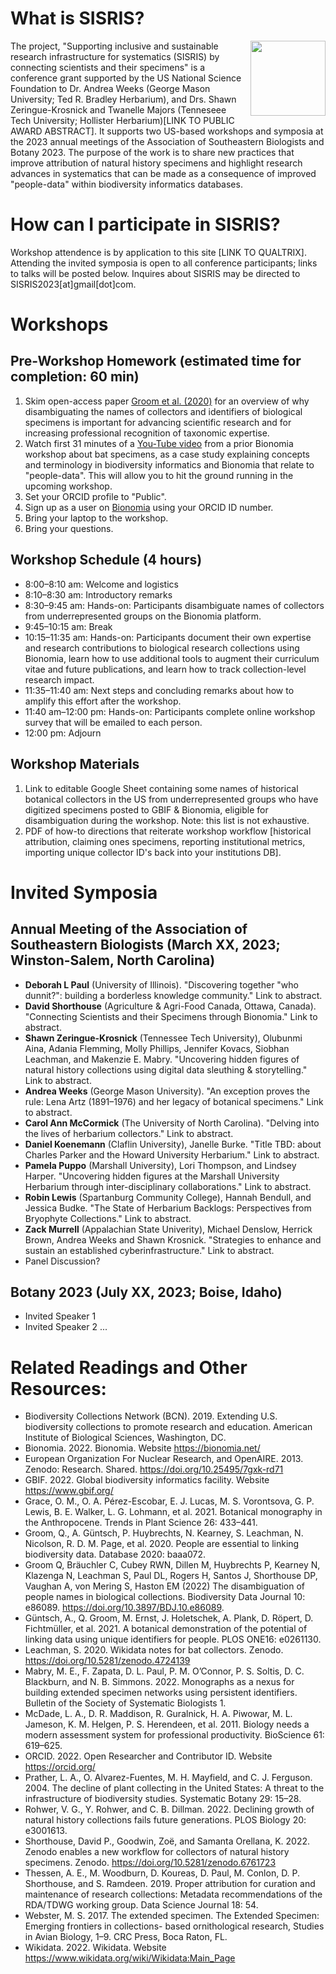 # What is SISRIS?
<img align="right" width="120" height="120" src="https://user-images.githubusercontent.com/19411979/211927315-e306bf29-fc6d-433a-8b59-7afb34a841e6.png">

The project, "Supporting inclusive and sustainable research infrastructure for systematics (SISRIS) by connecting scientists and their specimens" is a conference grant supported by the US National Science Foundation to Dr. Andrea Weeks (George Mason University; Ted R. Bradley Herbarium), and Drs. Shawn Zeringue-Krosnick and Twanelle Majors (Tenneseee Tech University; Hollister Herbarium)[LINK TO PUBLIC AWARD ABSTRACT]. It supports two US-based workshops and symposia at the 2023 annual meetings of the Association of Southeastern Biologists and Botany 2023. The purpose of the work is to share new practices that improve attribution of natural history specimens and highlight research advances in systematics that can be made as a consequence of improved "people-data" within biodiversity informatics databases.

# How can I participate in SISRIS?

Workshop attendence is by application to this site [LINK TO QUALTRIX]. Attending the invited symposia is open to all conference participants; links to talks will be posted below. Inquires about SISRIS may be directed to SISRIS2023[at]gmail[dot]com.

# Workshops

## Pre-Workshop Homework (estimated time for completion: 60 min)

1. Skim open-access paper [Groom et al. (2020)](https://doi.org/10.1093/database/baaa072) for an overview of why disambiguating the names of collectors and identifiers of biological specimens is important for advancing scientific research and for increasing professional recognition of taxonomic expertise.
2. Watch first 31 minutes of a [You-Tube video](https://www.youtube.com/watch?v=PL_feKhrwMQ) from a prior Bionomia workshop about bat specimens, as a case study explaining concepts and terminology in biodiversity informatics and Bionomia that relate to "people-data". This will allow you to hit the ground running in the upcoming workshop.
3. Set your ORCID profile to "Public".
4. Sign up as a user on [Bionomia](https://bionomia.net/) using your ORCID ID number.
5. Bring your laptop to the workshop.
6. Bring your questions.

## Workshop Schedule (4 hours)
* 8:00–8:10 am: Welcome and logistics
* 8:10–8:30 am: Introductory remarks
* 8:30–9:45 am: Hands-on: Participants disambiguate names of collectors from underrepresented groups on the
Bionomia platform.
* 9:45–10:15 am: Break
* 10:15–11:35 am: Hands-on: Participants document their own expertise and research contributions to
biological research collections using Bionomia, learn how to use additional tools to augment their curriculum
vitae and future publications, and learn how to track collection-level research impact.
* 11:35–11:40 am: Next steps and concluding remarks about how to amplify this effort after the workshop.
* 11:40 am–12:00 pm: Hands-on: Participants complete online workshop survey that will be emailed to each person.
* 12:00 pm: Adjourn

## Workshop Materials
1. Link to editable Google Sheet containing some names of historical botanical collectors in the US from underrepresented groups who have digitized specimens posted to GBIF & Bionomia, eligible for disambiguation during the workshop. Note: this list is not exhaustive.
2. PDF of how-to directions that reiterate workshop workflow [historical attribution, claiming ones specimens, reporting institutional metrics, importing unique collector ID's back into your institutions DB].

# Invited Symposia

## Annual Meeting of the Association of Southeastern Biologists (March XX, 2023; Winston-Salem, North Carolina)
* **Deborah L Paul** (University of Illinois). "Discovering together "who dunnit?": building a borderless knowledge community." Link to abstract.
* **David Shorthouse** (Agriculture & Agri-Food Canada, Ottawa, Canada). "Connecting Scientists and their Specimens through Bionomia." Link to abstract.
* **Shawn Zeringue-Krosnick** (Tennessee Tech University), Olubunmi Aina, Adania Flemming, Molly Phillips, Jennifer Kovacs, 
Siobhan Leachman, and Makenzie E. Mabry. "Uncovering hidden figures of natural history collections using digital data sleuthing & storytelling." Link to abstract.
* **Andrea Weeks** (George Mason University). "An exception proves the rule: Lena Artz (1891–1976) and her legacy of botanical specimens." Link to abstract.
* **Carol Ann McCormick** (The University of North Carolina). "Delving into the lives of herbarium collectors." Link to abstract.
* **Daniel Koenemann** (Claflin University), Janelle Burke. "Title TBD: about Charles Parker and the Howard University Herbarium." Link to abstract.
* **Pamela Puppo** (Marshall University), Lori Thompson, and Lindsey Harper. "Uncovering hidden figures at the Marshall University Herbarium through inter-disciplinary collaborations." Link to abstract.
* **Robin Lewis** (Spartanburg Community College), Hannah Bendull, and Jessica Budke. "The State of Herbarium Backlogs: Perspectives from Bryophyte Collections." Link to abstract.
* **Zack Murrell** (Appalachian State Univerity), Michael Denslow, Herrick Brown, Andrea Weeks and Shawn Krosnick. "Strategies to enhance and sustain an established cyberinfrastructure." Link to abstract.
* Panel Discussion?


## Botany 2023 (July XX, 2023; Boise, Idaho)
* Invited Speaker 1
* Invited Speaker 2
...
# Related Readings and Other Resources:

* Biodiversity Collections Network (BCN). 2019. Extending U.S. biodiversity collections to promote research and education. American Institute of Biological Sciences, Washington, DC.
* Bionomia. 2022. Bionomia. Website https://bionomia.net/
* European Organization For Nuclear Research, and OpenAIRE. 2013. Zenodo: Research. Shared.
https://doi.org/10.25495/7gxk-rd71
* GBIF. 2022. Global biodiversity informatics facility. Website https://www.gbif.org/ 
* Grace, O. M., O. A. Pérez-Escobar, E. J. Lucas, M. S. Vorontsova, G. P. Lewis, B. E. Walker, L. G. Lohmann, et al. 2021. Botanical monography in the Anthropocene. Trends in Plant Science 26: 433–441. 
* Groom, Q., A. Güntsch, P. Huybrechts, N. Kearney, S. Leachman, N. Nicolson, R. D. M. Page, et al. 2020. People are essential to linking biodiversity data. Database 2020: baaa072.
* Groom Q, Bräuchler C, Cubey RWN, Dillen M, Huybrechts P, Kearney N, Klazenga N, Leachman S, Paul DL, Rogers H, Santos J, Shorthouse DP, Vaughan A, von Mering S, Haston EM (2022) The disambiguation of people names in biological collections. Biodiversity Data Journal 10: e86089. https://doi.org/10.3897/BDJ.10.e86089.
* Güntsch, A., Q. Groom, M. Ernst, J. Holetschek, A. Plank, D. Röpert, D. Fichtmüller, et al. 2021. A botanical demonstration of the potential of linking data using unique identifiers for people. PLOS ONE16: e0261130.
* Leachman, S. 2020. Wikidata notes for bat collectors. Zenodo. https://doi.org/10.5281/zenodo.4724139 
* Mabry, M. E., F. Zapata, D. L. Paul, P. M. O’Connor, P. S. Soltis, D. C. Blackburn, and N. B. Simmons. 2022. Monographs as a nexus for building extended specimen networks using persistent identifiers. Bulletin of the Society of Systematic Biologists 1.
* McDade, L. A., D. R. Maddison, R. Guralnick, H. A. Piwowar, M. L. Jameson, K. M. Helgen, P. S. Herendeen, et al. 2011. Biology needs a modern assessment system for professional productivity. BioScience 61: 619–625.
* ORCID. 2022. Open Researcher and Contributor ID. Website https://orcid.org/ 
* Prather, L. A., O. Alvarez-Fuentes, M. H. Mayfield, and C. J. Ferguson. 2004. The decline of plant collecting in the United States: A threat to the infrastructure of biodiversity studies. Systematic Botany 29: 15–28.
* Rohwer, V. G., Y. Rohwer, and C. B. Dillman. 2022. Declining growth of natural history collections fails future generations. PLOS Biology 20: e3001613.
* Shorthouse, David P., Goodwin, Zoë, and Samanta Orellana, K. 2022. Zenodo enables a new workflow for collectors of natural history specimens. Zenodo. https://doi.org/10.5281/zenodo.6761723
* Thessen, A. E., M. Woodburn, D. Koureas, D. Paul, M. Conlon, D. P. Shorthouse, and S. Ramdeen. 2019. Proper attribution for curation and maintenance of research collections: Metadata recommendations of the RDA/TDWG working group. Data Science Journal 18: 54.
* Webster, M. S. 2017. The extended specimen. The Extended Specimen: Emerging frontiers in collections-
based ornithological research, Studies in Avian Biology, 1–9. CRC Press, Boca Raton, FL.
* Wikidata. 2022. Wikidata. Website https://www.wikidata.org/wiki/Wikidata:Main_Page 

